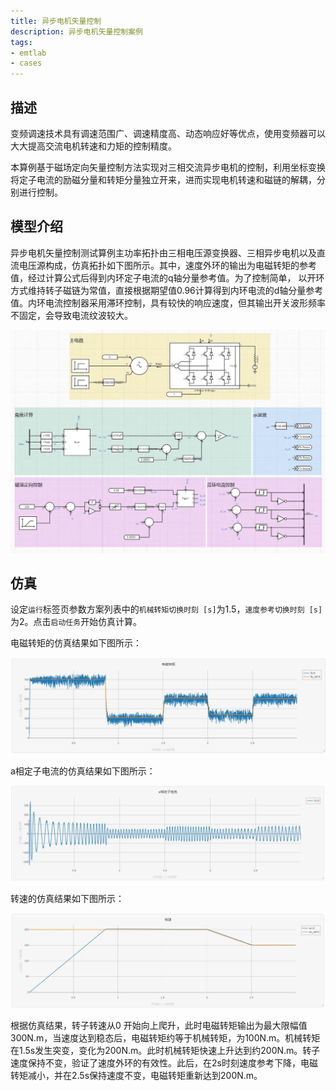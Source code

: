 ```yaml
---
title: 异步电机矢量控制
description: 异步电机矢量控制案例
tags:
- emtlab
- cases
---
```


## 描述
变频调速技术具有调速范围广、调速精度高、动态响应好等优点，使用变频器可以大大提高交流电机转速和力矩的控制精度。

本算例基于磁场定向矢量控制方法实现对三相交流异步电机的控制，利用坐标变换将定子电流的励磁分量和转矩分量独立开来，进而实现电机转速和磁链的解耦，分别进行控制。

## 模型介绍

异步电机矢量控制测试算例主功率拓扑由三相电压源变换器、三相异步电机以及直流电压源构成，仿真拓扑如下图所示。其中，速度外环的输出为电磁转矩的参考值，经过计算公式后得到内环定子电流的q轴分量参考值。为了控制简单， 以开环方式维持转子磁链为常值，直接根据期望值0.96计算得到内环电流的d轴分量参考值。内环电流控制器采用滞环控制，具有较快的响应速度，但其输出开关波形频率不固定，会导致电流纹波较大。

![拓扑图](./asynchronous-motor-topology.png "拓扑图")

## 仿真

设定`运行`标签页参数方案列表中的`机械转矩切换时刻 [s]`为1.5，`速度参考切换时刻 [s]`为2。点击`启动任务`开始仿真计算。


电磁转矩的仿真结果如下图所示：

![电磁转矩](./electromagnetic-torque.png "仿真结果图")

a相定子电流的仿真结果如下图所示：

![a相定子电流](./phase-a-stator-current.png "仿真结果图")

转速的仿真结果如下图所示：

![转速](./speed.png "仿真结果图")

根据仿真结果，转子转速从0 开始向上爬升，此时电磁转矩输出为最大限幅值300N.m，当速度达到稳态后，电磁转矩约等于机械转矩，为100N.m。机械转矩在1.5s发生突变，变化为200N.m。此时机械转矩快速上升达到约200N.m。转子速度保持不变，验证了速度外环的有效性。此后，在2s时刻速度参考下降，电磁转矩减小，并在2.5s保持速度不变，电磁转矩重新达到200N.m。